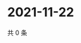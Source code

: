 # 2021-11-22

共 0 条

<!-- BEGIN WEIBO -->
<!-- 最后更新时间 Mon Nov 22 2021 18:09:44 GMT+0800 (China Standard Time) -->

<!-- END WEIBO -->
